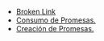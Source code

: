 * [Broken Link](https://www.airbnb.com.co/s/404)
* [Consumo de Promesas.](https://scotch.io/tutorials/javascript-promises-for-dummies#toc-consuming-promises)
* [Creación de Promesas.](https://www.freecodecamp.org/news/how-to-write-a-javascript-promise-4ed8d44292b8/)